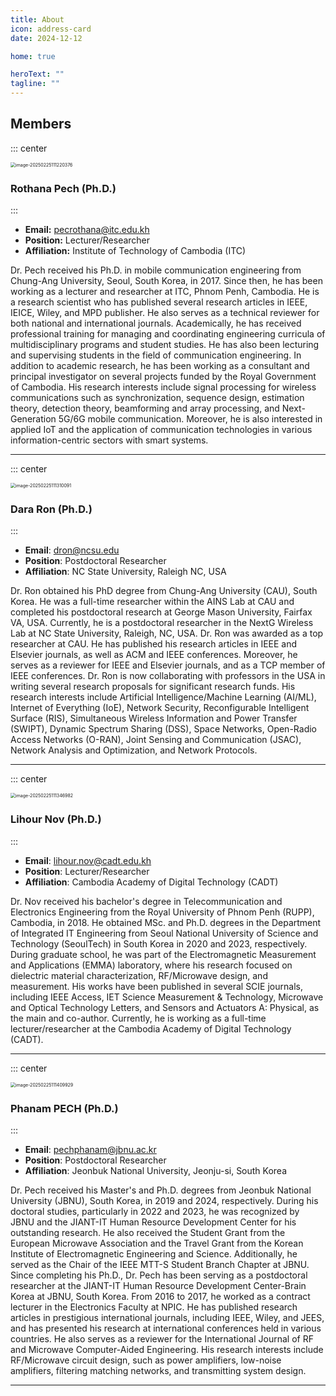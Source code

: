 ```yaml
---
title: About
icon: address-card
date: 2024-12-12

home: true

heroText: ""
tagline: ""
---
```


## Members

::: center

<img src="C:\Users\muysengly\Desktop\my_github\cics\src\about\image-20250225111220376.png" alt="image-20250225111220376" style="zoom:50%;" />

### **Rothana Pech (Ph.D.)**

:::

- **Email:** pecrothana@itc.edu.kh
- **Position:** Lecturer/Researcher
- **Affiliation:** Institute of Technology of Cambodia (ITC)

Dr. Pech received his Ph.D. in mobile communication engineering from Chung-Ang University, Seoul, South Korea, in 2017. Since then, he has been working as a lecturer and researcher at ITC, Phnom Penh, Cambodia. He is a research scientist who has published several research articles in IEEE, IEICE, Wiley, and MPD publisher. He also serves as a technical reviewer for both national and international journals. Academically, he has received professional training for managing and coordinating engineering curricula of multidisciplinary programs and student studies. He has also been lecturing and supervising students in the field of communication engineering. In addition to academic research, he has been working as a consultant and principal investigator on several projects funded by the Royal Government of Cambodia. His research interests include signal processing for wireless communications such as synchronization, sequence design, estimation theory, detection theory, beamforming and array processing, and Next-Generation 5G/6G mobile communication. Moreover, he is also interested in applied IoT and the application of communication technologies in various information-centric sectors with smart systems.

---

::: center

<img src="C:\Users\muysengly\Desktop\my_github\cics\src\about\image-20250225111310091.png" alt="image-20250225111310091" style="zoom:50%;" />

### Dara Ron (Ph.D.)

:::

- **Email**: dron@ncsu.edu
- **Position**: Postdoctoral Researcher
- **Affiliation**: NC State University, Raleigh NC, USA

Dr. Ron obtained his PhD degree from Chung-Ang University (CAU), South Korea. He was a full-time researcher within the AINS Lab at CAU and completed his postdoctoral research at George Mason University, Fairfax VA, USA. Currently, he is a postdoctoral researcher in the NextG Wireless Lab at NC State University, Raleigh, NC, USA. Dr. Ron was awarded as a top researcher at CAU. He has published his research articles in IEEE and Elsevier journals, as well as ACM and IEEE conferences. Moreover, he serves as a reviewer for IEEE and Elsevier journals, and as a TCP member of IEEE conferences. Dr. Ron is now collaborating with professors in the USA in writing several research proposals for significant research funds. His research interests include Artificial Intelligence/Machine Learning (AI/ML), Internet of Everything (IoE), Network Security, Reconfigurable Intelligent Surface (RIS), Simultaneous Wireless Information and Power Transfer (SWIPT), Dynamic Spectrum Sharing (DSS), Space Networks, Open-Radio Access Networks (O-RAN), Joint Sensing and Communication (JSAC), Network Analysis and Optimization, and Network Protocols.

---

::: center

<img src="C:\Users\muysengly\Desktop\my_github\cics\src\about\image-20250225111346982.png" alt="image-20250225111346982" style="zoom:50%;" />

### Lihour Nov (Ph.D.)

:::

- **Email**: lihour.nov@cadt.edu.kh
- **Position**: Lecturer/Researcher
- **Affiliation**: Cambodia Academy of Digital Technology (CADT)

Dr. Nov received his bachelor's degree in Telecommunication and Electronics Engineering from the Royal University of Phnom Penh (RUPP), Cambodia, in 2018. He obtained MSc. and Ph.D. degrees in the Department of Integrated IT Engineering from Seoul National University of Science and Technology (SeoulTech) in South Korea in 2020 and 2023, respectively. During graduate school, he was part of the Electromagnetic Measurement and Applications (EMMA) laboratory, where his research focused on dielectric material characterization, RF/Microwave design, and measurement.
His works have been published in several SCIE journals, including IEEE Access, IET Science Measurement & Technology, Microwave and Optical Technology Letters, and Sensors and Actuators A: Physical, as the main and co-author. Currently, he is working as a full-time lecturer/researcher at the Cambodia Academy of Digital Technology (CADT).

---

::: center

<img src="C:\Users\muysengly\Desktop\my_github\cics\src\about\image-20250225111409929.png" alt="image-20250225111409929" style="zoom:50%;" />

### Phanam PECH (Ph.D.)

:::

- **Email**: pechphanam@jbnu.ac.kr
- **Position**: Postdoctoral Researcher
- **Affiliation**: Jeonbuk National University, Jeonju-si, South Korea

Dr. Pech received his Master's and Ph.D. degrees from Jeonbuk National University (JBNU), South Korea, in 2019 and 2024, respectively. During his doctoral studies, particularly in 2022 and 2023, he was recognized by JBNU and the JIANT-IT Human Resource Development Center for his outstanding research. He also received the Student Grant from the European Microwave Association and the Travel Grant from the Korean Institute of Electromagnetic Engineering and Science. Additionally, he served as the Chair of the IEEE MTT-S Student Branch Chapter at JBNU. Since completing his Ph.D., Dr. Pech has been serving as a postdoctoral researcher at the JIANT-IT Human Resource Development Center-Brain Korea at JBNU, South Korea. From 2016 to 2017, he worked as a contract lecturer in the Electronics Faculty at NPIC. He has published research articles in prestigious international journals, including IEEE, Wiley, and JEES, and has presented his research at international conferences held in various countries. He also serves as a reviewer for the International Journal of RF and Microwave Computer-Aided Engineering. His research interests include RF/Microwave circuit design, such as power amplifiers, low-noise amplifiers, filtering matching networks, and transmitting system design.

---
